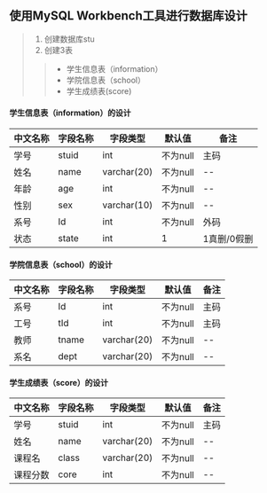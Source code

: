 ## 使用MySQL Workbench工具进行数据库设计
>1. 创建数据库stu
>2. 创建3表
>>- 学生信息表（information）
>>- 学院信息表（school）
>>- 学生成绩表(score)

#### 学生信息表（information）的设计

| 中文名称 | 字段名称 | 字段类型 | 默认值 | 备注 |
|---------|-----|---------|-------|------|
| 学号 | stuid | int | 不为null | 主码 |
| 姓名 | name | varchar(20) | 不为null | -- |
| 年龄 | age | int | 不为null | -- |
| 性别 | sex | varchar(10) | 不为null | -- |
| 系号 | Id | int | 不为null | 外码 |
| 状态 | state | int |  1  | 1真删/0假删 |

#### 学院信息表（school）的设计

| 中文名称 | 字段名称 | 字段类型 | 默认值 | 备注 |
|---------|-----|---------|-------|------|
| 系号 | Id | int | 不为null | 主码 |
| 工号 | tId | int | 不为null | 主码 |
| 教师 | tname | varchar(20) | 不为null |-- |
| 系名 | dept | varchar(20) | 不为null | -- |


#### 学生成绩表（score）的设计

| 中文名称 | 字段名称 | 字段类型 | 默认值 | 备注 |
|---------|-----|---------|-------|------|
| 学号 | stuid | int | 不为null | 主码 |
| 姓名 | name | varchar(20) | 不为null | -- |
| 课程名 | class | varchar(20) |不为null | -- |
| 课程分数 | core | int |不为null | -- |
